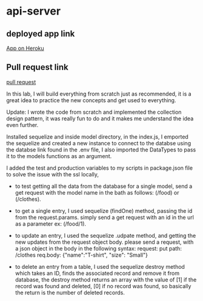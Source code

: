# api-server

## deployed app link

[App on Heroku](https://jalal-api-server-lab04.herokuapp.com/)

## Pull request link
[pull request](https://github.com/JalalHasan-22/api-server/pull/2)


In this lab, I will build everything from scratch just as recommended, it is a great idea to practice the new concepts and get used to everything.

Update: I wrote the code from scratch and implemented the collection design pattern, it was really fun to do and it makes me understand the idea even further.

Installed sequelize and inside model directory, in the index.js, I emported the sequelize and created a new instance to connect to the databse using the databse link found in the .env file, I also imported the DataTypes to pass it to the models functions as an argument.

I added the test and production variables to my scripts in package.json file to solve the issue with the ssl locally,

- to test getting all the data from the database for a single model, send a get request with the model name in the bath as follows: (/food) or (/clothes).

- to get a single entry, I used sequelize (findOne) method, passing the id from the request.params.
  simply send a get request with an id in the url as a parameter ex: (/food/1).

- to update an entry, I used the sequelize .udpate method, and getting the new updates from the request object body.
  please send a request, with a json object in the body in the following syntax:
  request: put
  path: /clothes
  req.body: {"name":"T-shirt", "size": "Small"}

- to delete an entry from a table, I used the sequelize destroy method which takes an ID, finds the associated record and remove it from database, the destroy method returns an array with the value of [1] if the record was found and deleted, [0] if no record was found, so basically the return is the number of deleted records.
